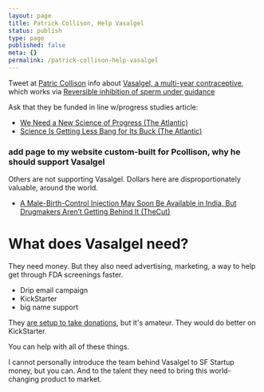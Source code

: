 ```yaml
---
layout: page
title: Patrick Collison, Help Vasalgel
status: publish
type: page
published: false
meta: {}
permalink: /patrick-collison-help-vasalgel
---
```



Tweet at [Patric Collison](https://twitter.com/patrickc) info about [Vasalgel, a multi-year contraceptive](https://www.parsemus.org/projects/vasalgel/), which works via [Reversible inhibition of sperm under guidance](https://en.wikipedia.org/wiki/Reversible_inhibition_of_sperm_under_guidance)
 
Ask that they be funded in line w/progress studies article:

- [We Need a New Science of Progress (The Atlantic)](https://www.theatlantic.com/science/archive/2019/07/we-need-new-science-progress/594946/)
- [Science Is Getting Less Bang for Its Buck (The Atlantic)](https://www.theatlantic.com/science/archive/2018/11/diminishing-returns-science/575665/) 

### add page to my website custom-built for Pcollison, why he should support Vasalgel

Others are not supporting Vasalgel. Dollars here are disproportionately valuable, around the world.

- [A Male-Birth-Control Injection May Soon Be Available in India, But Drugmakers Aren’t Getting Behind It (TheCut)](https://www.thecut.com/2017/04/male-birth-control-injection-risug-may-soon-be-available.html)


# What does Vasalgel need? 

They need money. But they also need advertising, marketing, a way to help get through FDA screenings faster.

- Drip email campaign
- KickStarter
- big name support

They [are setup to take donations](https://www.parsemus.org/donations/), but it's amateur. They would do better on KickStarter. 

You can help with all of these things. 

I cannot personally introduce the team behind Vasalgel to SF Startup money, but you can. And to the talent they need to bring this world-changing product to market. 
